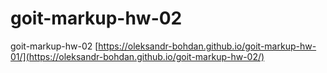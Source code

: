 # goit-markup-hw-02
goit-markup-hw-02
[https://oleksandr-bohdan.github.io/goit-markup-hw-01/](https://oleksandr-bohdan.github.io/goit-markup-hw-02/)
